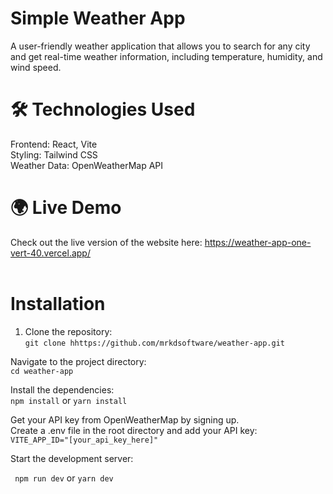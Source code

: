 # Simple Weather App
A user-friendly weather application that allows you to search for any city and get real-time weather information, including temperature, humidity, and wind speed.

# 🛠️ Technologies Used
Frontend: React, Vite<br>
Styling: Tailwind CSS<br>
Weather Data: OpenWeatherMap API

# 🌍 Live Demo
Check out the live version of the website here: https://weather-app-one-vert-40.vercel.app/ <br><br>

# Installation

1. Clone the repository:<br>
```git clone hhttps://github.com/mrkdsoftware/weather-app.git```<br>

Navigate to the project directory:<br>
```cd weather-app```<br>

Install the dependencies:<br>
```npm install``` or ```yarn install```<br>

Get your API key from OpenWeatherMap by signing up.
<br>
Create a .env file in the root directory and add your API key:
<br>
```VITE_APP_ID="[your_api_key_here]"```<br>

Start the development server:<br>

``` npm run dev``` or ```yarn dev```
